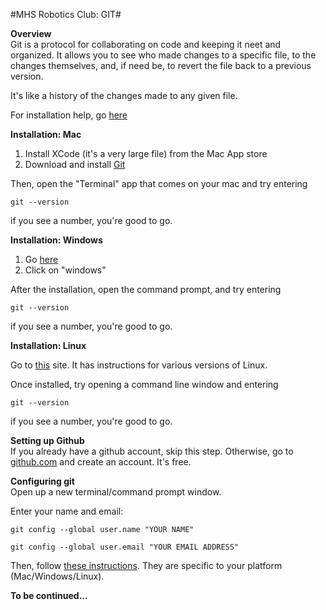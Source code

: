 #MHS Robotics Club: GIT#

<b>Overview</b><br/>
Git is a protocol for collaborating on code and keeping it neet and organized. It allows you to see who made changes to a specific file, to the changes themselves, and, if need be, to revert the file back to a previous version.

It's like a history of the changes made to any given file.

For installation help, go <a href="http://git-scm.com/book/en/Getting-Started-Installing-Git">here</a>

<b>Installation: Mac</b><br/>

<ol>
	<li>Install XCode (it's a very large file) from the Mac App store</li>
	<li>Download and install <a href="http://git-scm.com/download/mac">Git</a></li>
</ol>

Then, open the "Terminal" app that comes on your mac and try entering 

```
git --version
```
if you see a number, you're good to go.

<b>Installation: Windows</b><br/>

<ol>
	<li>Go <a href="http://git-scm.com/download">here</a></li>
	<li>Click on "windows"</li>
</ol>

After the installation, open the command prompt, and try entering

```
git --version
```
if you see a number, you're good to go.

<b>Installation: Linux</b></br>

Go to <a href="http://git-scm.com/download/linux">this</a> site. It has instructions for various versions of Linux.

Once installed, try opening a command line window and entering

```
git --version
```
if you see a number, you're good to go.

<b>Setting up Github</b></br>
If you already have a github account, skip this step. Otherwise, go to <a href="https://github.com">github.com</a> and create an account. It's free.

<b>Configuring git</b></br>
Open up a new terminal/command prompt window. 

Enter your name and email:

```
git config --global user.name "YOUR NAME"
```

```
git config --global user.email "YOUR EMAIL ADDRESS"
```

Then, follow <a href="https://help.github.com/articles/generating-ssh-keys#platform-all">these instructions</a>. They are specific to your platform (Mac/Windows/Linux).

<b>To be continued...</b>